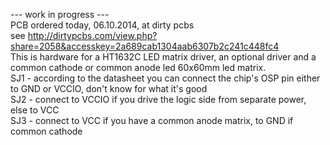 --- work in progress ---
<br>
PCB ordered today, 06.10.2014, at dirty pcbs
<br>
see http://dirtypcbs.com/view.php?share=2058&accesskey=2a689cab1304aab6307b2c241c448fc4
<br>
This is hardware for a HT1632C LED matrix driver, an optional driver and a common cathode or common anode led 60x60mm led matrix.<br>
SJ1 - according to the datasheet you can connect the chip's OSP pin either to GND or VCCIO, don't know for what it's good<br>
SJ2 - connect to VCCIO if you drive the logic side from separate power, else to VCC<br>
SJ3 - connect to VCC if you have a common anode matrix, to GND if common cathode<br>

